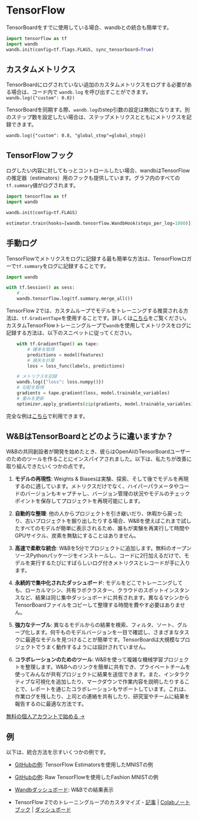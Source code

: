 # TensorFlow

TensorBoardをすでに使用している場合、wandbとの統合も簡単です。

```python
import tensorflow as tf
import wandb
wandb.init(config=tf.flags.FLAGS, sync_tensorboard=True)
```

## カスタムメトリクス

TensorBoardにログされていない追加のカスタムメトリクスをログする必要がある場合は、コード内で `wandb.log` を呼び出すことができます。`wandb.log({"custom": 0.8}) `

TensorBoardを同期する際、`wandb.log`のstep引数の設定は無効になります。別のステップ数を設定したい場合は、ステップメトリクスとともにメトリクスを記録できます。

`wandb.log({"custom": 0.8, "global_step"=global_step})`

## TensorFlowフック

ログしたい内容に対してもっとコントロールしたい場合、wandbはTensorFlowの推定器（estimators）用のフックも提供しています。グラフ内のすべての`tf.summary`値がログされます。

```python
import tensorflow as tf
import wandb

wandb.init(config=tf.FLAGS)

estimator.train(hooks=[wandb.tensorflow.WandbHook(steps_per_log=1000)])
```
## 手動ログ

TensorFlowでメトリクスをログに記録する最も簡単な方法は、TensorFlowロガーで`tf.summary`をログに記録することです。

```python
import wandb

with tf.Session() as sess:
    # ...
    wandb.tensorflow.log(tf.summary.merge_all())
```

TensorFlow 2では、カスタムループでモデルをトレーニングする推奨される方法は、`tf.GradientTape`を使用することです。詳しくは[こちら](https://www.tensorflow.org/tutorials/customization/custom_training_walkthrough)をご覧ください。カスタムTensorFlowトレーニングループで`wandb`を使用してメトリクスをログに記録する方法は、以下のスニペットに従ってください。

```python
    with tf.GradientTape() as tape:
        # 確率を取得
        predictions = model(features)
        # 損失を計算
        loss = loss_func(labels, predictions)

    # メトリクスを記録
    wandb.log({"loss": loss.numpy()})
    # 勾配を取得
    gradients = tape.gradient(loss, model.trainable_variables)
    # 重みを更新
    optimizer.apply_gradients(zip(gradients, model.trainable_variables))
```

完全な例は[こちら](https://www.wandb.com/articles/wandb-customizing-training-loops-in-tensorflow-2)で利用できます。
## W&BはTensorBoardとどのように違いますか？

W&Bの共同創設者が開発を始めたとき、彼らはOpenAIのTensorBoardユーザーのためのツールを作ることにインスパイアされました。以下は、私たちが改善に取り組んできたいくつかの点です。

1. **モデルの再現性**: Weights & Biasesは実験、探索、そして後でモデルを再現するのに適しています。メトリクスだけでなく、ハイパーパラメータやコードのバージョンもキャプチャし、バージョン管理の状況やモデルのチェックポイントを保存してプロジェクトを再現可能にします。

2. **自動的な整理**: 他の人からプロジェクトを引き継いだり、休暇から戻ったり、古いプロジェクトを掘り出したりする場合、W&Bを使えばこれまで試したすべてのモデルが簡単に表示されるため、誰もが実験を再実行して時間やGPUサイクル、炭素を無駄にすることはありません。

3. **高速で柔軟な統合**: W&Bを5分でプロジェクトに追加します。無料のオープンソースPythonパッケージをインストールし、コードに2行加えるだけで、モデルを実行するたびにすばらしいログ付きメトリクスとレコードが手に入ります。

4. **永続的で集中化されたダッシュボード**: モデルをどこでトレーニングしても、ローカルマシン、共有ラボクラスター、クラウドのスポットインスタンスなど、結果は同じ集中ダッシュボードに共有されます。異なるマシンからTensorBoardファイルをコピーして整理する時間を費やす必要はありません。

5. **強力なテーブル**: 異なるモデルからの結果を検索、フィルタ、ソート、グループ化します。何千ものモデルバージョンを一目で確認し、さまざまなタスクに最適なモデルを見つけることが簡単です。TensorBoardは大規模なプロジェクトでうまく動作するようには設計されていません。

6. **コラボレーションのためのツール**: W&Bを使って複雑な機械学習プロジェクトを整理します。W&Bへのリンクを簡単に共有でき、プライベートチームを使ってみんなが共有プロジェクトに結果を送信できます。また、インタラクティブな可視化を追加したり、マークダウンで作業内容を説明したりすることで、レポートを通じたコラボレーションもサポートしています。これは、作業ログを残したり、上司との連絡を共有したり、研究室やチームに結果を報告するのに最適な方法です。

[無料の個人アカウントで始める →](https://wandb.ai)

## 例

以下は、統合方法を示すいくつかの例です。

* [GitHubの例](https://github.com/wandb/examples/blob/master/examples/tensorflow/tf-estimator-mnist/mnist.py): TensorFlow Estimatorsを使用したMNISTの例

* [GitHubの例](https://github.com/wandb/examples/blob/master/examples/tensorflow/tf-cnn-fashion/train.py): Raw TensorFlowを使用したFashion MNISTの例

* [Wandbダッシュボード](https://app.wandb.ai/l2k2/examples-tf-estimator-mnist/runs/p0ifowcb): W&Bでの結果表示

* TensorFlow 2でのトレーニングループのカスタマイズ - [記事](https://www.wandb.com/articles/wandb-customizing-training-loops-in-tensorflow-2) | [Colabノートブック](https://colab.research.google.com/drive/1JCpAbjkCFhYMT7LCQ399y35TS3jlMpvM) | [ダッシュボード](https://app.wandb.ai/sayakpaul/custom_training_loops_tf)